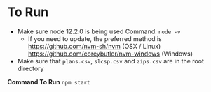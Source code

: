# To Run 
- Make sure node 12.2.0 is being used Command: `node -v`
    - If you need to update, the preferred method is https://github.com/nvm-sh/nvm (OSX / Linux) https://github.com/coreybutler/nvm-windows (Windows)
- Make sure that `plans.csv`, `slcsp.csv` and `zips.csv` are in the root directory

**Command To Run**
`npm start`